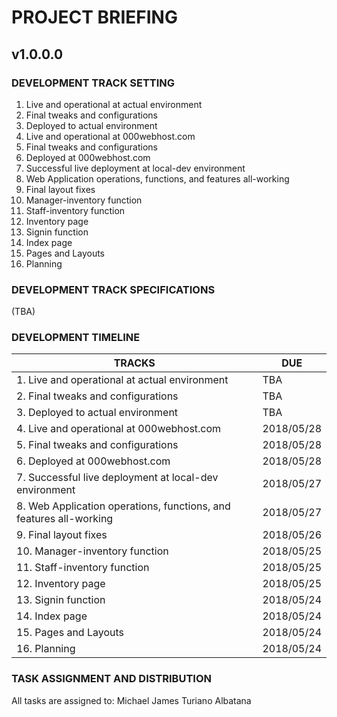 # PROJECT BRIEFING

## v1.0.0.0

### DEVELOPMENT TRACK SETTING

1. Live and operational at actual environment
2. Final tweaks and configurations
3. Deployed to actual environment
4. Live and operational at 000webhost.com
5. Final tweaks and configurations
6. Deployed at 000webhost.com
7. Successful live deployment at local-dev environment
8. Web Application operations, functions, and features all-working
9. Final layout fixes
10. Manager-inventory function
11. Staff-inventory function
12. Inventory page
13. Signin function
14. Index page
15. Pages and Layouts
16. Planning

### DEVELOPMENT TRACK SPECIFICATIONS

(TBA)

### DEVELOPMENT TIMELINE

| TRACKS                                                             | DUE        |
| ---                                                                | ---        |
| 1. Live and operational at actual environment                      | TBA        |
| 2. Final tweaks and configurations                                 | TBA        |
| 3. Deployed to actual environment                                  | TBA        |
| 4. Live and operational at 000webhost.com                          | 2018/05/28 |
| 5. Final tweaks and configurations                                 | 2018/05/28 |
| 6. Deployed at 000webhost.com                                      | 2018/05/28 |
| 7. Successful live deployment at local-dev environment             | 2018/05/27 |
| 8. Web Application operations, functions, and features all-working | 2018/05/27 |
| 9. Final layout fixes                                              | 2018/05/26 |
| 10. Manager-inventory function                                     | 2018/05/25 |
| 11. Staff-inventory function                                       | 2018/05/25 |
| 12. Inventory page                                                 | 2018/05/25 |
| 13. Signin function                                                | 2018/05/24 |
| 14. Index page                                                     | 2018/05/24 |
| 15. Pages and Layouts                                              | 2018/05/24 |
| 16. Planning                                                       | 2018/05/24 |

### TASK ASSIGNMENT AND DISTRIBUTION

All tasks are assigned to: Michael James Turiano Albatana  